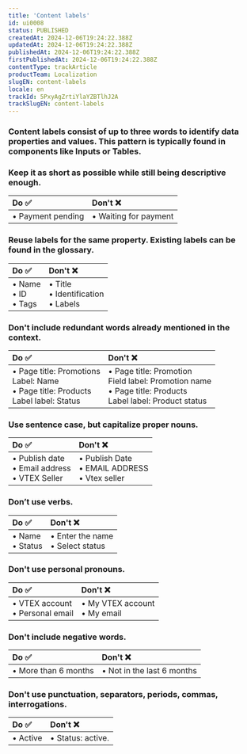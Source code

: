 ```yaml
---
title: 'Content labels'
id: ui0008
status: PUBLISHED
createdAt: 2024-12-06T19:24:22.388Z
updatedAt: 2024-12-06T19:24:22.388Z
publishedAt: 2024-12-06T19:24:22.388Z
firstPublishedAt: 2024-12-06T19:24:22.388Z
contentType: trackArticle
productTeam: Localization
slugEN: content-labels
locale: en
trackId: 5PxyAgZrtiYlaYZBTlhJ2A
trackSlugEN: content-labels
---
```


### Content labels consist of up to three words to identify data properties and values. This pattern is typically found in components like Inputs or Tables.

### Keep it as short as possible while still being descriptive enough.

| Do ✅ | Don't ❌ |
| :---- | :---- |
| • Payment pending | • Waiting for payment |

### Reuse labels for the same property. Existing labels can be found in the glossary.

| Do ✅ | Don't ❌ |
| :---- | :---- |
| • Name <br> • ID <br> • Tags | • Title <br> • Identification <br> • Labels |

### Don't include redundant words already mentioned in the context.

| Do ✅ | Don't ❌ |
| :---- | :---- |
| • Page title: Promotions <br> Label: Name <br> • Page title: Products <br> Label label: Status | • Page title: Promotion <br> Field label: Promotion name <br> • Page title: Products <br> Label label: Product status |

### Use sentence case, but capitalize proper nouns.

| Do ✅ | Don't ❌ |
| :---- | :---- |
| • Publish date <br> • Email address <br> • VTEX Seller | • Publish Date <br> • EMAIL ADDRESS <br> • Vtex seller |

### Don’t use verbs.

| Do ✅ | Don't ❌ |
| :---- | :---- |
| • Name <br> • Status | • Enter the name <br> • Select status |

### Don't use personal pronouns.

| Do ✅ | Don't ❌ |
| :---- | :---- |
| • VTEX account <br> • Personal email | • My VTEX account <br> • My email |

### Don't include negative words.

| Do ✅ | Don't ❌ |
| :---- | :---- |
| • More than 6 months | • Not in the last 6 months |

### Don't use punctuation, separators, periods, commas, interrogations.

| Do ✅ | Don't ❌ |
| :---- | :---- |
| • Active | • Status: active. |
